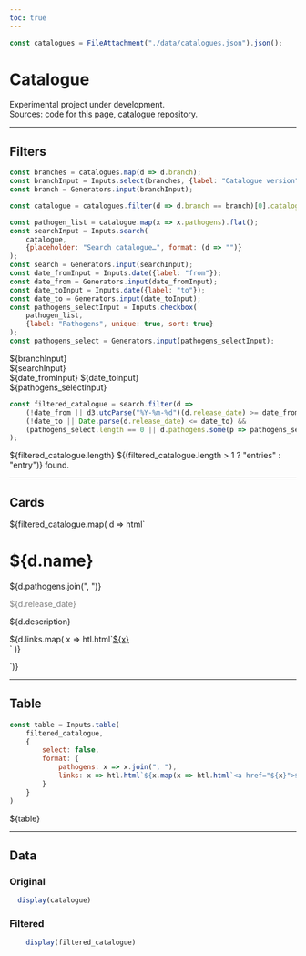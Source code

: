 ```yaml
---
toc: true
---
```


```js
const catalogues = FileAttachment("./data/catalogues.json").json();
```

# Catalogue

Experimental project under development.  
Sources: [code for this page](https://github.com/WHO-Collaboratory/collaboratory-pgs-data-standards-page), [catalogue repository](https://github.com/WHO-Collaboratory/collaboratory-pgs-data-standards).

---

## Filters

```js
const branches = catalogues.map(d => d.branch);
const branchInput = Inputs.select(branches, {label: "Catalogue version"});
const branch = Generators.input(branchInput);
```
```js
const catalogue = catalogues.filter(d => d.branch == branch)[0].catalogue
```
```js
const pathogen_list = catalogue.map(x => x.pathogens).flat();
const searchInput = Inputs.search(
    catalogue, 
    {placeholder: "Search catalogue…", format: (d => "")}
);
const search = Generators.input(searchInput);
const date_fromInput = Inputs.date({label: "from"});
const date_from = Generators.input(date_fromInput);
const date_toInput = Inputs.date({label: "to"});
const date_to = Generators.input(date_toInput);
const pathogens_selectInput = Inputs.checkbox(
    pathogen_list, 
    {label: "Pathogens", unique: true, sort: true}
);
const pathogens_select = Generators.input(pathogens_selectInput);
```
<div class="grid grid-cols-3" style="grid-auto-rows: auto;">
<div class="card grid-colspan-3">${branchInput}</div>
<div class="card">${searchInput}</div>
<div class="card">
  ${date_fromInput}
  ${date_toInput}
</div>
<div class="card">${pathogens_selectInput}</div>
</div>

```js
const filtered_catalogue = search.filter(d => 
    (!date_from || d3.utcParse("%Y-%m-%d")(d.release_date) >= date_from) && 
    (!date_to || Date.parse(d.release_date) <= date_to) &&
    (pathogens_select.length == 0 || d.pathogens.some(p => pathogens_select.includes(p)))
);
```

${filtered_catalogue.length} ${(filtered_catalogue.length > 1 ? "entries" : "entry")}  found.

---

## Cards

<div class="grid grid-cols-2">
    ${filtered_catalogue.map(
        d => html`<div class="card">
            <h1>${d.name}</h1>
            <p>${d.pathogens.join(", ")}</p>
            <p style="color:grey">${d.release_date}</p>
            <p >${d.description}</p>
            <p>${d.links.map(
            x => htl.html`<a href="${x}">${x}</a><br>`
            )}</p>
        </div>`)}
</div>

---

## Table

```js
const table = Inputs.table(
    filtered_catalogue, 
    {
        select: false,
        format: {
            pathogens: x => x.join(", "),
            links: x => htl.html`${x.map(x => htl.html`<a href="${x}">${x}</a><br>`)}`
        }
    }
)
```

<div class="card">${table}</div>

---

## Data

### Original
```js
  display(catalogue)
```

### Filtered
```js
    display(filtered_catalogue)
```
